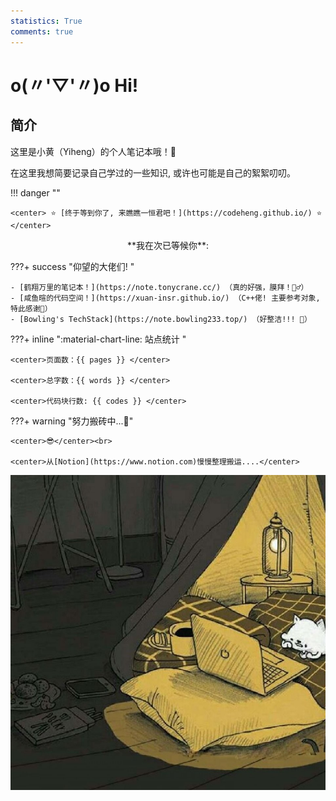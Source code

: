 ```yaml
---
statistics: True
comments: true
---
```


# o(〃'▽'〃)o Hi!

## 简介
这里是小黄（Yiheng）的个人笔记本哦！📓

在这里我想简要记录自己学过的一些知识, 或许也可能是自己的絮絮叨叨。

!!! danger ""

    <center> ⭐ [终于等到你了, 来瞧瞧一恒君吧！](https://codeheng.github.io/) ⭐ </center>

<center>
**我在次已等候你**:
<span id="momk"></span>
<script language=javascript>
    function show_date_time(){
        window.setTimeout("show_date_time()", 1000);
        BirthDay=new Date("11-01-2023 20:00:00");//建站日期
        today=new Date();
        timeold=(today.getTime()-BirthDay.getTime());
        sectimeold=timeold/1000
        secondsold=Math.floor(sectimeold);
        msPerDay=24*60*60*1000
        e_daysold=timeold/msPerDay
        daysold=Math.floor(e_daysold);
        e_hrsold=(daysold-e_daysold)*-24;
        hrsold=Math.floor(e_hrsold);
        e_minsold=(hrsold-e_hrsold)*-60;
        minsold=Math.floor((hrsold-e_hrsold)*-60);
        seconds=Math.floor((minsold-e_minsold)*-60);
        momk.innerHTML=daysold+"天"+hrsold+"小时"+minsold+"分"+seconds+"秒" ;
    }
    show_date_time();
</script>
<style>
    #momk{animation:change 10s infinite;font-weight:800; }
    @keyframes change{0%{color:#5cb85c;}25%{color:#556bd8;}50%{color:#e40707;}75%{color:#66e616;}100% {color:#67bd31;}}
</style>
</center>

???+ success "仰望的大佬们! "

    - [鹤翔万里的笔记本！](https://note.tonycrane.cc/) （真的好强，膜拜！🧎‍♂️）
    - [咸鱼暄的代码空间！](https://xuan-insr.github.io/) （C++佬! 主要参考对象,特此感谢🙏）
    - [Bowling's TechStack](https://note.bowling233.top/) （好整洁!!! 🤩）

???+ inline ":material-chart-line: 站点统计 "

    <center>页面数：{{ pages }} </center>

    <center>总字数：{{ words }} </center>

    <center>代码块行数: {{ codes }} </center>

    
???+ warning "努力搬砖中...🚧"

    <center>😎</center><br> 
    
    <center>从[Notion](https://www.notion.com)慢慢整理搬运....</center>


<center><img src="index.assets/image.jpg"/></center>



